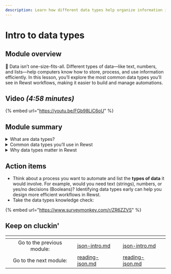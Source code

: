 ```yaml
---
description: Learn how different data types help organize information in your workflows.
---
```


# Intro to data types

## Module overview

:egg: Data isn’t one-size-fits-all. Different types of data—like text, numbers, and lists—help computers know how to store, process, and use information efficiently. In this lesson, you’ll explore the most common data types you’ll see in Rewst workflows, making it easier to build and manage automations.

## Video _(4:58 minutes)_

{% embed url="https://youtu.be/FGb98LiC6oU" %}

## Module summary

<details>

<summary>What are data types?</summary>

Data types are labels that tell computers what kind of information they’re working with. Just like you organize items in your home by category—books, clothes, groceries—computers organize data by type to know how to process it.

</details>

<details>

<summary>Common data types you’ll use in Rewst</summary>

Here are the main data types to know:

* **Strings**: Text, like names, messages, or IDs (e.g., _"Hello, world!"_ or _"12345ABC"_).
* **Numbers**: Can be whole numbers (**integers**) or decimals (**floats**).
* **Booleans**: Simple yes/no values (e.g., _true/false_ or _on/off_).
* **Lists**: Collections of related items (e.g., _\["apples", "oranges", "bananas"]_).
* **Dictionaries**: Key-value pairs that organize related information (e.g., _"Name": "John Doe"_, _"Age": 30_)

</details>

<details>

<summary>Why data types matter in Rewst</summary>

Understanding data types helps you navigate Rewst workflows more easily. Each step in a workflow may handle different types of data, and knowing what type you’re working with ensures your automations run smoothly and efficiently.

</details>

## Action items

* Think about a process you want to automate and list the **types of data** it would involve. For example, would you need text (strings), numbers, or yes/no decisions (Booleans)? Identifying data types early can help you design more efficient workflows in Rewst.
* Take the data types knowledge check:&#x20;

{% embed url="https://www.surveymonkey.com/r/ZR6ZZVS" %}

## Keep on cluckin'

<table data-card-size="large" data-column-title-hidden data-view="cards" data-full-width="false"><thead><tr><th align="center"></th><th data-type="content-ref"></th><th data-hidden data-card-target data-type="content-ref"></th></tr></thead><tbody><tr><td align="center">Go to the previous module: </td><td><a href="json-intro.md">json-intro.md</a></td><td><a href="json-intro.md">json-intro.md</a></td></tr><tr><td align="center">Go to the next module:</td><td><a href="reading-json.md">reading-json.md</a></td><td><a href="reading-json.md">reading-json.md</a></td></tr></tbody></table>
